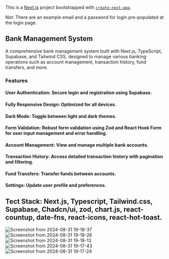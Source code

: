 This is a [Next.js](https://nextjs.org/) project bootstrapped with [`create-next-app`](https://github.com/vercel/next.js/tree/canary/packages/create-next-app).

Not: There are an example email and a password for login pre-populated at the login page.

## Bank Management System
A comprehensive bank management system built with Next.js, TypeScript, Supabase, and Tailwind CSS, designed to manage various banking operations such as account management, transaction history, fund transfers, and more.

### Features
#### User Authentication: Secure login and registration using Supabase.
#### Fully Responsive Design: Optimized for all devices.
#### Dark Mode: Toggle between light and dark themes.
#### Form Validation: Robust form validation using Zod and React Hook Form for user input management and error handling.
#### Account Management: View and manage multiple bank accounts.
#### Transaction History: Access detailed transaction history with pagination and filtering.
#### Fund Transfers: Transfer funds between accounts.
#### Settings: Update user profile and preferences.


## Tect Stack: Next.js, Typescript, Tailwind.css, Supabase, Chadcn/ui, zod,  chart.js, react-countup, date-fns, react-icons, react-hot-toast.
![Screenshot from 2024-08-31 19-18-37](https://github.com/user-attachments/assets/1ed4c4ae-f244-47ef-80f9-5a57ae53bfe3)
![Screenshot from 2024-08-31 19-18-26](https://github.com/user-attachments/assets/25449bf3-cdbf-4423-ba7a-0550a0aaabb6)
![Screenshot from 2024-08-31 19-18-13](https://github.com/user-attachments/assets/5adc9893-fee6-4303-a2cb-a0615403bf15)
![Screenshot from 2024-08-31 19-17-43](https://github.com/user-attachments/assets/7d914c78-72db-49f5-bd9a-8231180dad8c)
![Screenshot from 2024-08-31 19-17-24](https://github.com/user-attachments/assets/da9d6671-f125-46f2-99fc-75e7196f873d)
